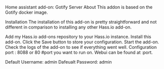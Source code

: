 Home assistant add-on: Gotify Server
About
This addon is based on the Gotify docker image.

Installation
The installation of this add-on is pretty straightforward and not different in comparison to installing any other Hass.io add-on.

Add my Hass.io add-ons repository to your Hass.io instance.
Install this add-on.
Click the Save button to store your configuration.
Start the add-on.
Check the logs of the add-on to see if everything went well.
Configuration
port : 8088 or 80 #port you want to run on.
Webui can be found at <your-ip>:port.

Default Username: admin
Dafeualt Password: admin

